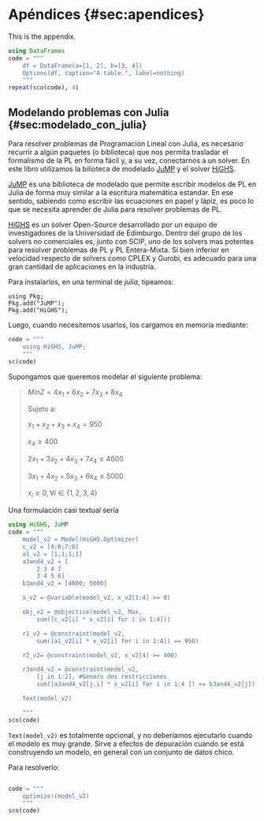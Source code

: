 # Apéndices {#sec:apendices}

This is the appendix.

```jl
using DataFrames
code = """
    df = DataFrame(a=[1, 2], b=[3, 4])
    Options(df, caption="A table.", label=nothing)
    """
repeat(sco(code), 4)

```

## Modelando problemas con Julia {#sec:modelado_con_julia}
Para resolver problemas de Programación Lineal con Julia, es necesario recurrir a algún paquetes (o biblioteca) que nos permita trasladar el formalismo de la PL en forma fácil y, a su vez, conectarnos a un solver. En este libro utilizamos la bilioteca de modelado [JuMP](https://jump.dev/) y el solver [HiGHS](https://www.maths.ed.ac.uk/hall/HiGHS/).

[JuMP](https://jump.dev/) es una biblioteca de modelado que permite escribir modelos de PL en Julia de forma muy similar a la escritura matemática estandar. En ese sentido, sabiendo como escribir las ecuaciones en papel y lápiz, es poco lo que se necesita aprender de Julia para resolver problemas de PL.

[HiGHS](https://www.maths.ed.ac.uk/hall/HiGHS/) es un solver Open-Source desarrollado por un equipo de investigadores de la Universidad de Edimburgo. Dentro del grupo de los solvers no comerciales es, junto con SCIP, uno de los solvers mas potentes para resolver problemas de PL y PL Entera-Mixta. Si bien inferior en velocidad respecto de solvers como CPLEX y Gurobi, es adecuado para una gran cantidad de aplicaciones en la industria.

Para instalarlos, en una terminal de _julia_, tipeamos:

```
using Pkg;
Pkg.add("JuMP");
Pkg.add("HiGHS");
```

Luego, cuando necesitemos usarlos, los cargamos en memoria mediante:

```jl
code = """
    using HiGHS, JuMP;
    """
sc(code)
```

Supongamos que queremos modelar el siguiente problema:

> $\begin{equation}
> Min Z = 4x_{1} + 6x_{2} + 7x_{3} + 8x_{4} 
> \end{equation}$
> 
> Sujeto a:
> 
> $\begin{equation}
> x_{1} + x_{2} + x_{3} + x_{4} = 950
> \end{equation}$
> 
> $\begin{equation}
> x_{4} \geq 400
> \end{equation}$
> 
> $\begin{equation}
> 2x_{1} + 3x_{2} + 4x_{3} + 7x_{4} \leq 4600
> \end{equation}$
> 
> $\begin{equation}
> 3x_{1} + 4x_{2} + 5x_{3} + 6x_{4} \leq 5000
> \end{equation}$
> 
> $\begin{equation}
> x_{i} \geq 0,  \forall i \in \{1,2,3,4\}
> \end{equation}$

Una formulación casi textual sería

```jl
using HiGHS, JuMP
code = """
    model_v2 = Model(HiGHS.Optimizer)
    c_v2 = [4;6;7;8]
    a1_v2 = [1;1;1;1]
    a3and4_v2 = [
        2 3 4 7
        3 4 5 6]
    b3and4_v2 = [4600; 5000]

    x_v2 = @variable(model_v2, x_v2[1:4] >= 0)

    obj_v2 = @objective(model_v2, Max, 
        sum([c_v2[i] * x_v2[i] for i in 1:4]))

    r1_v2 = @constraint(model_v2, 
        sum([a1_v2[i] * x_v2[i] for i in 1:4]) == 950)

    r2_v2= @constraint(model_v2, x_v2[4] >= 400)

    r3and4_v2 = @constraint(model_v2, 
        [j in 1:2], #Genero dos restricciones
        sum([a3and4_v2[j,i] * x_v2[i] for i in 1:4 ]) <= b3and4_v2[j])

    Text(model_v2)

    """
sco(code)
```

`Text(model_v2)` es totalmente opcional, y no deberíamos ejecutarlo cuando el modelo es muy grande. Sirve a efectos de depuración cuando se está construyendo un modelo, en general con un conjunto de datos chico.

Para resolverlo:

```jl

code = """
    optimize!(model_v2)
    """
sco(code)
```
